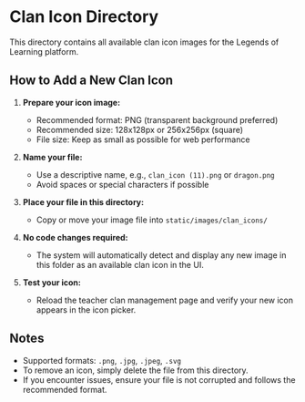 # Clan Icon Directory

This directory contains all available clan icon images for the Legends of Learning platform.

## How to Add a New Clan Icon

1. **Prepare your icon image:**
   - Recommended format: PNG (transparent background preferred)
   - Recommended size: 128x128px or 256x256px (square)
   - File size: Keep as small as possible for web performance

2. **Name your file:**
   - Use a descriptive name, e.g., `clan_icon (11).png` or `dragon.png`
   - Avoid spaces or special characters if possible

3. **Place your file in this directory:**
   - Copy or move your image file into `static/images/clan_icons/`

4. **No code changes required:**
   - The system will automatically detect and display any new image in this folder as an available clan icon in the UI.

5. **Test your icon:**
   - Reload the teacher clan management page and verify your new icon appears in the icon picker.

## Notes
- Supported formats: `.png`, `.jpg`, `.jpeg`, `.svg`
- To remove an icon, simply delete the file from this directory.
- If you encounter issues, ensure your file is not corrupted and follows the recommended format. 